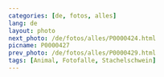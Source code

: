 ```yaml
---
categories: [de, fotos, alles]
lang: de
layout: photo
next_photo: /de/fotos/alles/P0000424.html
picname: P0000427
prev_photo: /de/fotos/alles/P0000429.html
tags: [Animal, Fotofalle, Stachelschwein]
---
```

